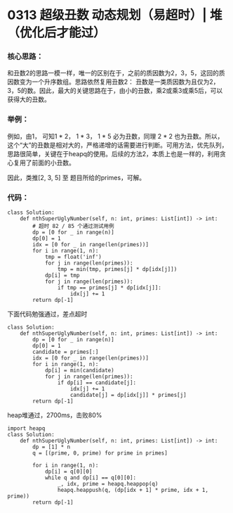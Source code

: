 # 0313 超级丑数 动态规划（易超时）| 堆（优化后才能过）

### 核心思路：
和丑数2的思路一模一样，唯一的区别在于，之前的质因数为2，3，5，这回的质因数变为一个升序数组。思路依然复用丑数2：
丑数是一类质因数为且仅为2，3，5的数。因此，最大的关键思路在于，由小的丑数，乘2或乘3或乘5后，可以获得大的丑数。

### 举例：
例如，由1， 可知1 * 2， 1 * 3， 1 * 5 必为丑数，同理 2 * 2 也为丑数。所以，这个“大”的丑数是相对大的，严格递增的话需要进行判断。可用方法，优先队列，思路很简单，关键在于heapq的使用。后续的方法2，本质上也是一样的，利用贪心复用了前面的小丑数。 

因此，类推[2, 3, 5] 至 题目所给的primes，可解。

### 代码：

```python3
class Solution:
    def nthSuperUglyNumber(self, n: int, primes: List[int]) -> int:
        # 超时 82 / 85 个通过测试用例
        dp = [0 for _ in range(n)]
        dp[0] = 1
        idx = [0 for _ in range(len(primes))]
        for i in range(1, n):
            tmp = float('inf')
            for j in range(len(primes)):
                tmp = min(tmp, primes[j] * dp[idx[j]])
            dp[i] = tmp
            for j in range(len(primes)):
                if tmp == primes[j] * dp[idx[j]]:
                    idx[j] += 1
        return dp[-1]
```

下面代码勉强通过，差点超时
```python3
class Solution:
    def nthSuperUglyNumber(self, n: int, primes: List[int]) -> int:
        dp = [0 for _ in range(n)]
        dp[0] = 1
        candidate = primes[:]
        idx = [0 for _ in range(len(primes))]
        for i in range(1, n):
            dp[i] = min(candidate)
            for j in range(len(primes)):
                if dp[i] == candidate[j]:
                    idx[j] += 1
                    candidate[j] = dp[idx[j]] * primes[j]
        return dp[-1]
```

heap堆通过，2700ms，击败80%
```python3
import heapq
class Solution:
    def nthSuperUglyNumber(self, n: int, primes: List[int]) -> int:
        dp = [1] * n
        q = [(prime, 0, prime) for prime in primes]

        for i in range(1, n):
            dp[i] = q[0][0]
            while q and dp[i] == q[0][0]:
                _, idx, prime = heapq.heappop(q)
                heapq.heappush(q, (dp[idx + 1] * prime, idx + 1, prime))
        return dp[-1] 
```